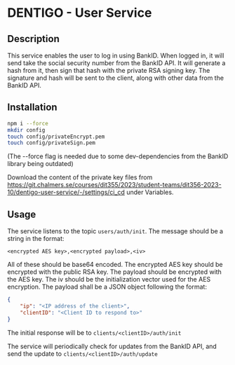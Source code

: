 # DENTIGO - User Service

## Description

This service enables the user to log in using BankID. When logged in, it will send take the social security number from the BankID API. It will generate a hash from it, then sign that hash with the private RSA signing key. The signature and hash will be sent to the client, along with other data from the BankID API.

## Installation

```bash
npm i --force
mkdir config
touch config/privateEncrypt.pem
touch config/privateSign.pem
```
(The --force flag is needed due to some dev-dependencies from the BankID library being outdated)

Download the content of the private key files from 
https://git.chalmers.se/courses/dit355/2023/student-teams/dit356-2023-10/dentigo-user-service/-/settings/ci_cd under Variables.
## Usage

The service listens to the topic ```users/auth/init```. The message should be a string in the format:

```<encrypted AES key>,<encrypted payload>,<iv>```

All of these should be base64 encoded. The encrypted AES key should be encrypted with the public RSA key. The payload should be encrypted with the AES key. The iv should be the initialization vector used for the AES encryption. The payload shall be a JSON object following the format:

```json
{
    "ip": "<IP address of the client>",
    "clientID": "<Client ID to respond to>"
}
```
The initial response will be to ```clients/<clientID>/auth/init```


The service will periodically check for updates from the BankID API, and send the update to ```clients/<clientID>/auth/update```